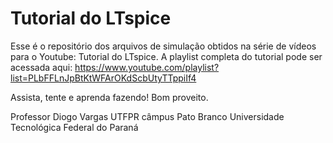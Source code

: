 # Tutorial do LTspice

Esse é o repositório dos arquivos de simulação obtidos na série de vídeos para o Youtube: Tutorial do LTspice.
A playlist completa do tutorial pode ser acessada aqui: https://www.youtube.com/playlist?list=PLbFFLnJpBtKtWFArOKdScbUtyTTppiIf4

Assista, tente e aprenda fazendo! Bom proveito.


Professor Diogo Vargas
UTFPR câmpus Pato Branco
Universidade Tecnológica Federal do Paraná
